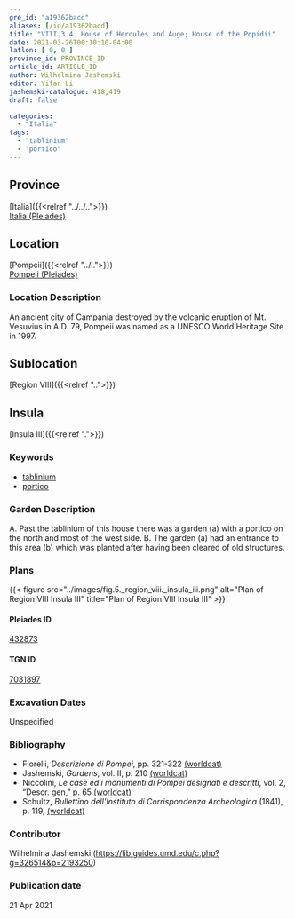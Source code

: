 ```yaml
---
gre_id: "a19362bacd"
aliases: [/id/a19362bacd]
title: "VIII.3.4. House of Hercules and Auge; House of the Popidii"
date: 2021-03-26T00:10:10-04:00
latlon: [ 0, 0 ]
province_id: PROVINCE_ID
article_id: ARTICLE_ID
author: Wilhelmina Jashemski
editor: Yifan Li
jashemski-catalogue: 418,419
draft: false

categories:
  - "Italia"
tags:
  - "tablinium"
  - "portico"
---
```


## Province
[Italia]({{<relref "../../..">}}) \
[Italia (Pleiades)](https://pleiades.stoa.org/places/1052)

## Location
[Pompeii]({{<relref "../..">}}) \
[Pompeii (Pleiades)](https://pleiades.stoa.org/places/433032)

### Location Description
An ancient city of Campania destroyed by the volcanic eruption of Mt. Vesuvius in A.D. 79, Pompeii was named as a UNESCO World Heritage Site in 1997.

## Sublocation
[Region VIII]({{<relref "..">}})

## Insula
[Insula III]({{<relref ".">}})

### Keywords
 - [tablinium](http://vocab.getty.edu/page/aat/300004180)
 - [portico](http://vocab.getty.edu/page/aat/300004145)

### Garden Description
A. Past the tablinium of this house there was a garden (a) with a portico on the north and most of the west side.
B. The garden (a) had an entrance to this area (b) which was planted after having been cleared of old structures.

### Plans
{{< figure src="../images/fig.5._region_viii._insula_iii.png" alt="Plan of Region VIII Insula III" title="Plan of Region VIII Insula III" >}}

#### Pleiades ID
[432873](https://pleiades.stoa.org/places/538911200)

#### TGN ID
[7031897](http://vocab.getty.edu/page/tgn/2053030)

###  Excavation Dates
Unspecified

### Bibliography
* Fiorelli, *Descrizione di Pompei*, pp. 321-322 [(worldcat)](http://www.worldcat.org/oclc/252039996)
* Jashemski, *Gardens*, vol. II, p. 210 [(worldcat)](http://www.worldcat.org/oclc/1113367431)
* Niccolini, *Le case ed i monumenti di Pompei designati e descritti*, vol. 2, “Descr. gen,” p. 65 [(worldcat)](http://www.worldcat.org/oclc/906755593)
* Schultz, *Bullettino dell'Instituto di Corrispondenza Archeologica* (1841), p. 119, [(worldcat)](http://www.worldcat.org/oclc/646515522)

### Contributor
Wilhelmina Jashemski (https://lib.guides.umd.edu/c.php?g=326514&p=2193250)

### Publication date

21 Apr 2021
